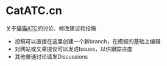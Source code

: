 # CatATC.cn
关于[猫猫ATC](https://catatc.cn)的讨论、修改建议和投稿

- 投稿可以直接在这里创建一个新branch，在模板的基础上编辑
- 对网站或文章提议可以发成Issues，以供跟踪进度
- 其他普通讨论请发Discussions
